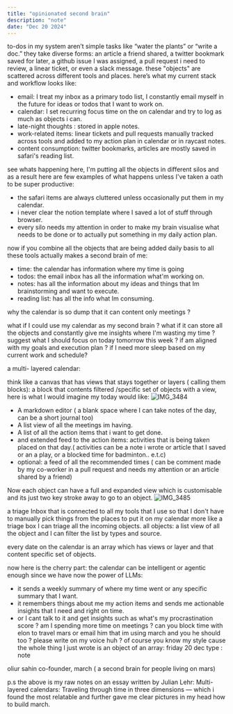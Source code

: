```yaml
---
title: "opinionated second brain"
description: "note"
date: "Dec 20 2024"
---
```


<span class="text-525252">to-dos in my system aren’t simple tasks like “water the plants” or “write a doc.” they take diverse forms: an article a friend shared, a twitter bookmark saved for later, a github issue I was assigned, a pull request i need to review, a linear ticket, or even a slack message. these "objects" are scattered across different tools and places.
here’s what my current stack and workflow looks like:
- email: I treat my inbox as a primary todo list, I constantly email myself in the future for ideas or todos that I want to work on.
- calendar: I set recurring focus time on the on calendar and try to log as much as  objects i can.
- late-night thoughts : stored in apple notes.
- work-related items: linear tickets and pull requests manually tracked across tools and added to my action plan in calendar or in raycast notes.
- content consumption: twitter bookmarks, articles are mostly saved in safari's reading list.
  
see whats happening here, I'm putting all the objects in different silos and as a result here are few examples of  what happens unless I've taken a oath to be super productive:
- the safari items are always cluttered unless occasionally put them in my calendar.
- i never clear the notion template where I saved a lot of stuff through browser.
- every silo needs my attention in order to make my brain visualise what needs to be done or to actually put something in my daily action plan.

now if you combine all the objects that are being added daily basis to all these tools actually makes a second brain of me:
- time: the calendar has information where my time is going
- todos: the email inbox has all the information what'm working on.
- notes: has all the information about my ideas and things that Im brainstorming and want to execute.
- reading list: has all the info what Im consuming.


why the calendar is so dump that it can content only meetings ?

what if I could use my calendar as my second brain ? what if it can store all the objects and constantly give me insights where I'm wasting my time ? suggest what I should focus on today tomorrow this week ? if am aligned with my goals and execution plan ? if I need more sleep based on my current work and schedule?

a multi- layered calendar:

think like a canvas that has views that stays together or layers ( calling them blocks):
a block that contents filtered /specific set of objects with a view, here is what I would imagine my today would like:
![IMG_3484](https://github.com/user-attachments/assets/e108e544-db23-4f2f-84dd-8ea35c6c044c)

- A markdown editor ( a blank space where I can take notes of the day, can be a short journal too)
- A list view of all the meetings im having.
- A list of all the action items that i want to get done.
- and extended feed to the action items: activities that is being taken placed on that day.( activities can be a note i wrote or article that I saved or an a play, or a blocked time for badminton.. e.t.c)
- optional: a feed of all the recommended times ( can be comment made by my co-worker in a pull request and needs my attention or an article shared by a friend) 

Now each object can have a full and expanded view which is customisable and its just two key stroke away to go to an object.
![IMG_3485](https://github.com/user-attachments/assets/1a981254-11e8-449c-8828-6994404ee8c5)

a triage Inbox that is connected to all my tools that I use so that I don't have to manually pick things from the places to put it on my calendar more like a triage box I can triage all the incoming objects.
all objects: a list view of all the object and I can filter the list by types and source.


every date on the calendar is an array which has views or layer and that content specific set of objects.


now here is the cherry part: 
the calendar can be intelligent or agentic enough since we have now the power of LLMs:
- it sends a weekly summary of where my time went or any specific summary that I want.
- it remembers things about me my action items and sends me actionable insights that I need and right on time.
- or I cant talk to it and get insights such as  what's my procrastination score ? am I spending more time on meetings ? can you block time with elon to travel mars or email him that im using march and you he should too ? please write on my voice huh ? of course you know my style cause the whole thing I just wrote is an object of an array: friday 20 dec type : note



oliur sahin
co-founder, march ( a second brain for people living on mars)




p.s the above is my raw notes on an essay written by Julian Lehr: 
Multi-layered calendars: Traveling through time in three dimensions — which i found the most relatable and further gave me clear pictures in my head how to build march.</span>








